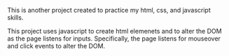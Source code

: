 This is another project created to practice my html, css, and javascript skills.

This project uses javascript to create html elemenets and to alter the DOM as the page  listens for inputs. Specifically, the page listens for mouseover and click events to alter the DOM.